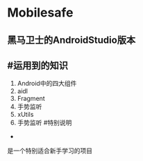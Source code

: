 # Mobilesafe
黑马卫士的AndroidStudio版本
-
#运用到的知识
-
1. Android中的四大组件
2. aidl
3. Fragment
4. 手势监听
5. xUtils
6. 手势监听
#特别说明
-
是一个特别适合新手学习的项目
